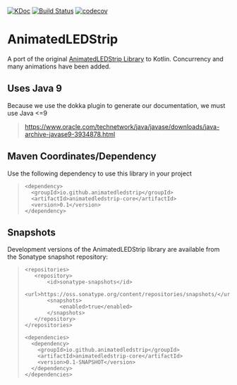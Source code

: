 [![KDoc](https://img.shields.io/badge/KDoc-read-green.svg)](https://animatedledstrip.github.io/AnimatedLEDStrip/animatedledstrip-core/)
[![Build Status](https://travis-ci.com/AnimatedLEDStrip/AnimatedLEDStrip.svg?branch=master)](https://travis-ci.com/AnimatedLEDStrip/AnimatedLEDStrip)
[![codecov](https://codecov.io/gh/AnimatedLEDStrip/AnimatedLEDStrip/branch/master/graph/badge.svg)](https://codecov.io/gh/AnimatedLEDStrip/AnimatedLEDStrip)

# AnimatedLEDStrip
A port of the original [AnimatedLEDStrip Library](https://github.com/maxnz/AnimatedLEDStripCppArduino) to Kotlin. Concurrency and many animations have been added.

## Uses Java 9
Because we use the dokka plugin to generate our documentation, we must use Java <=9
> https://www.oracle.com/technetwork/java/javase/downloads/java-archive-javase9-3934878.html

## Maven Coordinates/Dependency
Use the following dependency to use this library in your project
> ```
> <dependency>
>   <groupId>io.github.animatedledstrip</groupId>
>   <artifactId>animatedledstrip-core</artifactId>
>   <version>0.1</version>
> </dependency>
> ```


## Snapshots
Development versions of the AnimatedLEDStrip library are available from the Sonatype snapshot repository:

> ```
> <repositories>
>    <repository>
>        <id>sonatype-snapshots</id>
>        <url>https://oss.sonatype.org/content/repositories/snapshots/</url>
>        <snapshots>
>            <enabled>true</enabled>
>        </snapshots>
>    </repository>
> </repositories>
> 
> <dependencies>
>   <dependency>
>     <groupId>io.github.animatedledstrip</groupId>
>     <artifactId>animatedledstrip-core</artifactId>
>     <version>0.1-SNAPSHOT</version>
>   </dependency>
> </dependencies>
